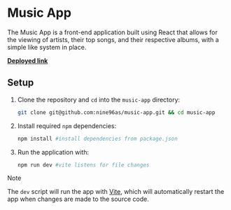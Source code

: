# Music App

The Music App is a front-end application built using React that allows for the viewing of artists, their top songs, and their respective albums, with a simple like system in place.

[**Deployed link**](https://music-app-react.fly.dev)

## Setup

1. Clone the repository and `cd` into the `music-app` directory:

   ```sh
   git clone git@github.com:nine96as/music-app.git && cd music-app
   ```

2. Install required `npm` dependencies:

   ```sh
   npm install #install dependencies from package.json
   ```

3. Run the application with:

   ```sh
   npm run dev #vite listens for file changes
   ```

> [!NOTE]  
> The `dev` script will run the app with [Vite](https://vitejs.dev/), which will automatically restart the app when changes are made to the source code.
